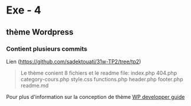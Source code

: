 # Exe - 4
## thème Wordpress
### Contient plusieurs commits

Lien (https://github.com/sadektouati/31w-TP2/tree/tp2)

> Le thème conient 8 fichiers et le readme file:
  index.php
  404.php
  category-cours.php
  style.css
  functions.php
  header.php
  footer.php
  readme.md

Pour plus d'information sur la conception de thème
[WP developper guide](https://developper.wordpress.org/theme)
